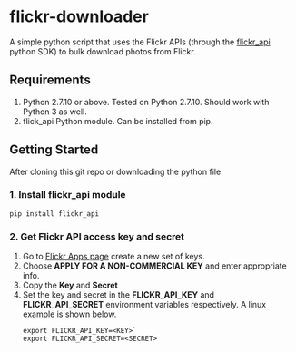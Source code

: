 # flickr-downloader
A simple python script that uses the Flickr APIs (through the [flickr_api](https://github.com/alexis-mignon/python-flickr-api) python SDK) to bulk download photos from Flickr.

## Requirements
1. Python 2.7.10 or above. Tested on Python 2.7.10. Should work with Python 3 as well.
2. flick_api Python module. Can be installed from pip.

## Getting Started
After cloning this git repo or downloading the python file

### 1. Install flickr_api module
```pip install flickr_api```

### 2. Get Flickr API access key and secret
1. Go to [Flickr Apps page](https://www.flickr.com/services/api/keys) create a new set of keys.
2. Choose **APPLY FOR A NON-COMMERCIAL KEY** and enter appropriate info.
3. Copy the **Key** and **Secret**
4. Set the key and secret in the **FLICKR_API_KEY** and **FLICKR_API_SECRET** environment variables respectively. A linux example is shown below.
    ```
    export FLICKR_API_KEY=<KEY>`
    export FLICKR_API_SECRET=<SECRET>
    ```
